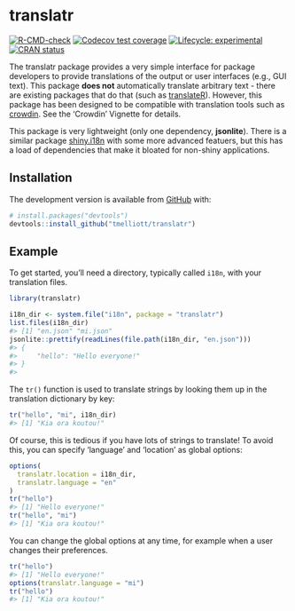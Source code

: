 
<!-- README.md is generated from README.Rmd. Please edit that file -->

# translatr

<!-- badges: start -->

[![R-CMD-check](https://github.com/tmelliott/translatr/actions/workflows/R-CMD-check.yaml/badge.svg)](https://github.com/tmelliott/translatr/actions/workflows/R-CMD-check.yaml)
[![Codecov test
coverage](https://codecov.io/gh/tmelliott/translatr/branch/develop/graph/badge.svg)](https://codecov.io/gh/tmelliott/translatr?branch=develop)
[![Lifecycle:
experimental](https://img.shields.io/badge/lifecycle-experimental-orange.svg)](https://lifecycle.r-lib.org/articles/stages.html#experimental)
[![CRAN
status](https://www.r-pkg.org/badges/version/translatr)](https://CRAN.R-project.org/package=translatr)

<!-- badges: end -->

The translatr package provides a very simple interface for package
developers to provide translations of the output or user interfaces
(e.g., GUI text). This package **does not** automatically translate
arbitrary text - there are existing packages that do that (such as
[translateR](https://cran.r-project.org/web/packages/translateR/)).
However, this package has been designed to be compatible with
translation tools such as [crowdin](https://crowdin.com). See the
‘Crowdin’ Vignette for details.

This package is very lightweight (only one dependency, **jsonlite**).
There is a similar package
[shiny.i18n](https://github.com/Appsilon/shiny.i18n) with some more
advanced featuers, but this has a load of dependencies that make it
bloated for non-shiny applications.

## Installation

<!--
You can install the released version of translatr from [CRAN](https://CRAN.R-project.org) with:

``` r
# install.packages("translatr")
``` -->

The development version is available from [GitHub](https://github.com/)
with:

``` r
# install.packages("devtools")
devtools::install_github("tmelliott/translatr")
```

## Example

To get started, you’ll need a directory, typically called `i18n`, with
your translation files.

``` r
library(translatr)

i18n_dir <- system.file("i18n", package = "translatr")
list.files(i18n_dir)
#> [1] "en.json" "mi.json"
jsonlite::prettify(readLines(file.path(i18n_dir, "en.json")))
#> {
#>     "hello": "Hello everyone!"
#> }
#> 
```

The `tr()` function is used to translate strings by looking them up in
the translation dictionary by key:

``` r
tr("hello", "mi", i18n_dir)
#> [1] "Kia ora koutou!"
```

Of course, this is tedious if you have lots of strings to translate\! To
avoid this, you can specify ‘language’ and ‘location’ as global options:

``` r
options(
  translatr.location = i18n_dir,
  translatr.language = "en"
)
tr("hello")
#> [1] "Hello everyone!"
tr("hello", "mi")
#> [1] "Kia ora koutou!"
```

You can change the global options at any time, for example when a user
changes their preferences.

``` r
tr("hello")
#> [1] "Hello everyone!"
options(translatr.language = "mi")
tr("hello")
#> [1] "Kia ora koutou!"
```
